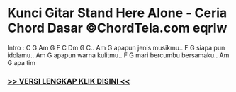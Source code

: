 
 # Kunci Gitar Stand Here Alone - Ceria Chord Dasar ©ChordTela.com eqrlw


Intro : C G Am G F C Dm G C.. Am G apapun jenis musikmu.. F G siapa pun idolamu.. Am G apapun warna kulitmu.. F G mari bercumbu bersamaku.. Am G apa tim

###  <a href="https://shortlighzx.web.app?sq=Kunci Gitar Stand Here Alone - Ceria Chord Dasar ©ChordTela.com"> >> VERSI LENGKAP KLIK DISINI << </a>
